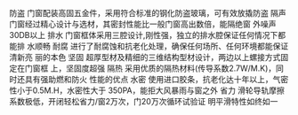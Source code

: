 
防盗
门窗配装高固五金件，采用符合标准的钢化防盗玻璃，可有效放撬防盗
隔声
门窗经过精心设计与选材，其密封性能比一般门窗高出数倍，能隔绝窗
外噪声30DB以上
排水
门窗框体采用三腔设计,刚性强，独立的排水腔保证任何情况下都能排
水顺畅
耐腐
进行了耐腐蚀和抗老化处理，确保任何场所、任何环境都能保证清新亮
丽的本色
坚固
超厚型材及精细的三维结构型材设计，两边以上螺接方式固定在门窗框
上，坚固度超强
隔热
采用优质的隔热材料(传导系数2.7W/M.K)，同时还具有强助燃和防火
性能的优点
水密
使用进口胶条，抗老化达十年以上，气密性小于0.5M.H，水密性大于
350PA，能拒大风暴雨与窗之外
省力
滑轮导轨摩擦系数极低，开闭轻松省力/窗2万次，门20万次循环试验证
明平滑特性如终如一

